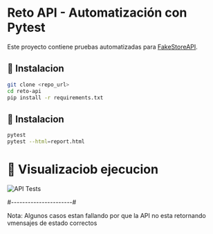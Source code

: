# Reto API - Automatización con Pytest

Este proyecto contiene pruebas automatizadas para [FakeStoreAPI](https://fakestoreapi.com).

## 🚀 Instalacion
```bash
git clone <repo_url>
cd reto-api
pip install -r requirements.txt
```

## 🚀 Instalacion

```bash
pytest
pytest --html=report.html
```

# 🛒 Visualizaciob ejecucion

![API Tests](https://github.com/CamAGarzonG/Python-API/actions/workflows/tests.yml/badge.svg?branch=master)


#----------------------#

Nota: Algunos casos estan fallando por que la API no esta retornando vmensajes de estado correctos